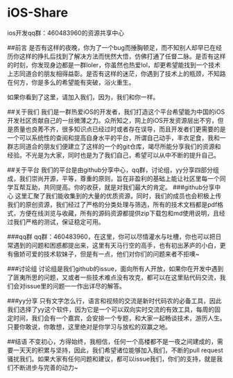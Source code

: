 # iOS-Share
ios开发qq群：460483960的资源共享中心

##前言
是否有这样的夜晚，你为了一个bug而捶胸顿足，而不知别人却早已在经历你这样的挣扎后找到了解决方法而恍然大悟，仿佛打通了任督二脉。是否有这样的时刻，你发现身边都是一群loler，你虽然也热爱lol，却更希望能找到一个技术上志同道合的朋友相得益彰。是否有这样的迷茫，你遇到了技术上的瓶颈，不知路在何方，你是多么的希望能有突破，浴火重生。

如果你看到了这里，请加入我们，因为，我们和你一样。

##关于我们
我们是一群热爱iOS的开发者，我们打造这个平台希望能为中国的iOS开发社区贡献自己的一丝微薄之力。众所知之，网上的iOS开发资源层出不穷，但是质量也良莠不齐，很多知识点已经过时或者存在误导，而且开发者们更需要的是一个可以系统性的查阅和提高自身水平的平台，所谓自己动手，丰衣足食，我和一群志同道合的朋友们便建立了这样的一个的git仓库，竭尽所能分享我们的资源和经验。不光是为大家，同时也是为了我们自己，希望可以从中不断的提升自己。

##关于平台
我们的平台是由github分享中心，qq群，讨论组，yy分享四部分组成，我们崇尚开源，平等，尊重的原则，旨在非盈利的基础上能让社区里每一个同学互帮互助，共同提高。你的收获，就是对我们最大的肯定。
###github分享中心
这里汇聚了我们能收集到的大量的优质资源，同时，我们的成员也会积极上传我们的原创资源，我们经过了严格的分类处理与筛选，所有的技术文档都是pdf格式，方便在线浏览与收藏，所有的源码资源都提供zip下载包和md使用说明，且经过我们严格的测试，保证稳定可用。

###qq群
qq群：460483960，在这里，你可以尽情灌水与吐槽，你也可以把日常遇到的问题和困惑都提出来，这里有天马行空的高手，也有初出茅庐的小白，更有傲娇可爱的技术软妹子，但是有一点，他们对你们的问题来者不拒噢~

###讨论组
讨论组是我们github的issue，面向所有人开放，如果你在开发中遇到了匪夷所思的问题，又或者一些技术难点没有攻克，都可以在这里贴代码交流，我们会对issue里的问题一一作出详尽的解答。

###yy分享
只有文字怎么行，语言和视频的交流是新时代码农的必备工具，因此我们选择了yy这个软件，因为它是一个可以双向实时交流的有效工具，每周的固定时间，我们会有一个嘉宾，会安排一个专题，和大家一起畅谈技术，游历人生。只要你敢说，你敢想，这里绝对是你学习与放松的双赢之地。

##结语
不变初心，方得始终，我相信，任何一个高楼都不是一夜之间建成的，需要一天天的积累与坚持，因此，我们希望诸位能够加入我们，不断的pull request骚扰我们。如果大家有任何问题和建议，都可以issue我们，你们的支持，就是我们不断进步与完善的动力~




